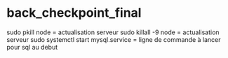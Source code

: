 # back_checkpoint_final

sudo pkill node = actualisation serveur
sudo killall -9 node = actualisation serveur
sudo systemctl start  mysql.service = ligne de commande à lancer pour sql au debut